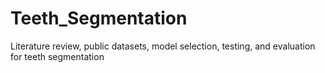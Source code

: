# Teeth_Segmentation
Literature review, public datasets, model selection, testing, and evaluation for teeth segmentation
